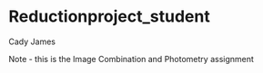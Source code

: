 # Reductionproject_student

Cady James

Note - this is the Image Combination and Photometry assignment
